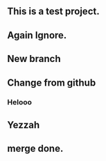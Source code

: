 ## This is a test project.
## Again Ignore.

## New branch <New branch>

## Change from github
### Helooo
## Yezzah

## merge done.



